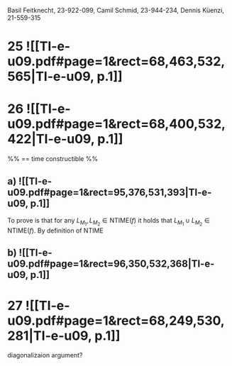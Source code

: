
Basil Feitknecht, 23-922-099,
Camil Schmid, 23-944-234,
Dennis Küenzi, 21-559-315




# 25 ![[TI-e-u09.pdf#page=1&rect=68,463,532,565|TI-e-u09, p.1]]



# 26 ![[TI-e-u09.pdf#page=1&rect=68,400,532,422|TI-e-u09, p.1]]

%% == time constructible  %%

## a) ![[TI-e-u09.pdf#page=1&rect=95,376,531,393|TI-e-u09, p.1]]

To prove is that for any $L_{M_{1}}, L_{M_{2}} \in \mathrm{NTIME}(f)$ it holds that $L_{M_{1}} \cup L_{M_{2}} \in \mathrm{NTIME}(f)$. By definition of $\mathrm{NTIME}$


## b) ![[TI-e-u09.pdf#page=1&rect=96,350,532,368|TI-e-u09, p.1]]


# 27 ![[TI-e-u09.pdf#page=1&rect=68,249,530,281|TI-e-u09, p.1]]


diagonalizaion argument?